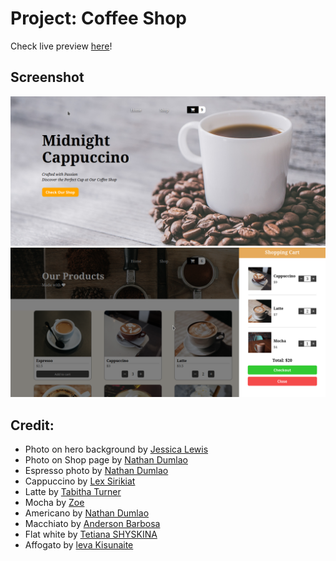 # Project: Coffee Shop

Check live preview [here](https://shiielty.github.io/shop-site/)!

## Screenshot

![Home Page](/readme/screenshot-home.png)
![Shop Page](/readme/screenshot-shop.png)

## Credit:

- Photo on hero background by [Jessica Lewis](https://unsplash.com/pt-br/@jessicalewiscreative)
- Photo on Shop page by [Nathan Dumlao](https://unsplash.com/@nate_dumlao)
- Espresso photo by [Nathan Dumlao](https://unsplash.com/@nate_dumlao)
- Cappuccino by [Lex Sirikiat](https://unsplash.com/@pundalex)
- Latte by [Tabitha Turner](https://unsplash.com/@tabithabrooke)
- Mocha by [Zoe](https://unsplash.com/@_imd)
- Americano by [Nathan Dumlao](https://unsplash.com/@nate_dumlao)
- Macchiato by [Anderson Barbosa](https://unsplash.com/@3andyandart)
- Flat white by [Tetiana SHYSKINA](https://unsplash.com/@shyshkina)
- Affogato by [leva Kisunaite](https://unsplash.com/@kisunaite)
